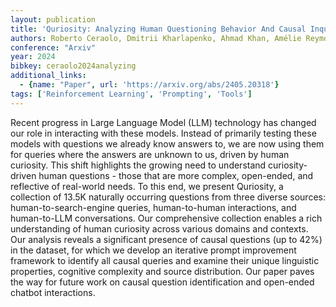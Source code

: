 ```yaml
---
layout: publication
title: 'Quriosity: Analyzing Human Questioning Behavior And Causal Inquiry Through Curiosity-driven Queries'
authors: Roberto Ceraolo, Dmitrii Kharlapenko, Ahmad Khan, Amélie Reymond, Rada Mihalcea, Bernhard Schölkopf, Mrinmaya Sachan, Zhijing Jin
conference: "Arxiv"
year: 2024
bibkey: ceraolo2024analyzing
additional_links:
  - {name: "Paper", url: 'https://arxiv.org/abs/2405.20318'}
tags: ['Reinforcement Learning', 'Prompting', 'Tools']
---
```

Recent progress in Large Language Model (LLM) technology has changed our role
in interacting with these models. Instead of primarily testing these models
with questions we already know answers to, we are now using them for queries
where the answers are unknown to us, driven by human curiosity. This shift
highlights the growing need to understand curiosity-driven human questions -
those that are more complex, open-ended, and reflective of real-world needs. To
this end, we present Quriosity, a collection of 13.5K naturally occurring
questions from three diverse sources: human-to-search-engine queries,
human-to-human interactions, and human-to-LLM conversations. Our comprehensive
collection enables a rich understanding of human curiosity across various
domains and contexts. Our analysis reveals a significant presence of causal
questions (up to 42%) in the dataset, for which we develop an iterative prompt
improvement framework to identify all causal queries and examine their unique
linguistic properties, cognitive complexity and source distribution. Our paper
paves the way for future work on causal question identification and open-ended
chatbot interactions.
